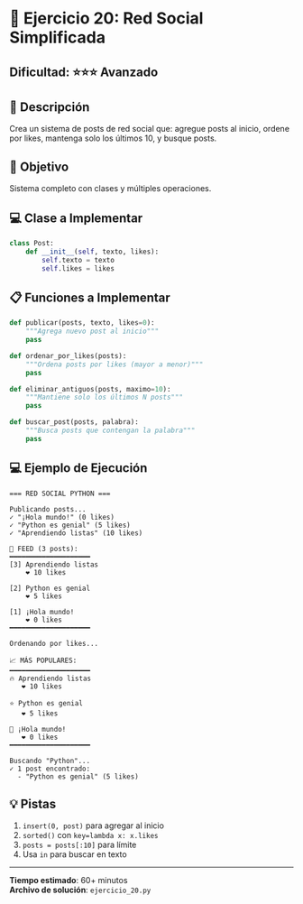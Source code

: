# 🎯 Ejercicio 20: Red Social Simplificada

## Dificultad: ⭐⭐⭐ Avanzado

## 📝 Descripción

Crea un sistema de posts de red social que: agregue posts al inicio, ordene por likes, mantenga solo los últimos 10, y busque posts.

## 🎯 Objetivo

Sistema completo con clases y múltiples operaciones.

## 💻 Clase a Implementar

```python
class Post:
    def __init__(self, texto, likes):
        self.texto = texto
        self.likes = likes
```

## 📋 Funciones a Implementar

```python
def publicar(posts, texto, likes=0):
    """Agrega nuevo post al inicio"""
    pass

def ordenar_por_likes(posts):
    """Ordena posts por likes (mayor a menor)"""
    pass

def eliminar_antiguos(posts, maximo=10):
    """Mantiene solo los últimos N posts"""
    pass

def buscar_post(posts, palabra):
    """Busca posts que contengan la palabra"""
    pass
```

## 💻 Ejemplo de Ejecución

```
=== RED SOCIAL PYTHON ===

Publicando posts...
✓ "¡Hola mundo!" (0 likes)
✓ "Python es genial" (5 likes)
✓ "Aprendiendo listas" (10 likes)

📱 FEED (3 posts):
━━━━━━━━━━━━━━━━━━━━
[3] Aprendiendo listas
    ❤️ 10 likes

[2] Python es genial
    ❤️ 5 likes

[1] ¡Hola mundo!
    ❤️ 0 likes
━━━━━━━━━━━━━━━━━━━━

Ordenando por likes...

📈 MÁS POPULARES:
━━━━━━━━━━━━━━━━━━━━
🔥 Aprendiendo listas
   ❤️ 10 likes

⭐ Python es genial
   ❤️ 5 likes

💬 ¡Hola mundo!
   ❤️ 0 likes
━━━━━━━━━━━━━━━━━━━━

Buscando "Python"...
✓ 1 post encontrado:
  - "Python es genial" (5 likes)
```

## 💡 Pistas

1. `insert(0, post)` para agregar al inicio
2. `sorted()` con `key=lambda x: x.likes`
3. `posts = posts[:10]` para límite
4. Usa `in` para buscar en texto

---

**Tiempo estimado**: 60+ minutos  
**Archivo de solución**: `ejercicio_20.py`

